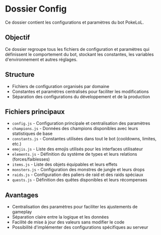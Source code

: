 # Dossier Config

Ce dossier contient les configurations et paramètres du bot PokeLoL.

## Objectif
Ce dossier regroupe tous les fichiers de configuration et paramètres qui définissent le comportement du bot, stockant les constantes, les variables d'environnement et autres réglages.

## Structure
- Fichiers de configuration organisés par domaine
- Constantes et paramètres centralisés pour faciliter les modifications
- Séparation des configurations du développement et de la production

## Fichiers principaux
- `config.js` - Configuration principale et centralisation des paramètres
- `champions.js` - Données des champions disponibles avec leurs statistiques de base
- `constants.js` - Constantes utilisées dans tout le bot (cooldowns, limites, etc.)
- `emojis.js` - Liste des emojis utilisés pour les interfaces utilisateur
- `elements.js` - Définition du système de types et leurs relations (forces/faiblesses)
- `items.js` - Liste des objets équipables et leurs effets
- `monsters.js` - Configuration des monstres de jungle et leurs drops
- `raids.js` - Configuration des paliers de raid et des raids spéciaux
- `quests.js` - Définition des quêtes disponibles et leurs récompenses

## Avantages
- Centralisation des paramètres pour faciliter les ajustements de gameplay
- Séparation claire entre la logique et les données
- Facilité de mise à jour des valeurs sans modifier le code
- Possibilité d'implémenter des configurations spécifiques au serveur